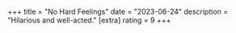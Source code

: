 +++
title = "No Hard Feelings"
date = "2023-06-24"
description = "Hilarious and well-acted."
[extra]
rating = 9
+++
